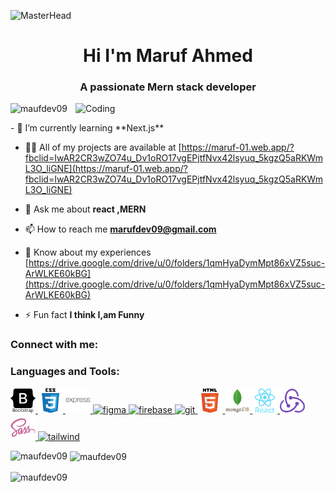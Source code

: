 ![MasterHead](https://i.ibb.co/5rkqyqW/r-EACT-de-V.png)
<h1 align="center">Hi  I'm Maruf Ahmed</h1>
<h3 align="center">A passionate Mern stack developer</h3>
<img align="right" alt="Coding" width="400" src="https://cdn.dribbble.com/users/1162077/screenshots/3848914/programmer.gif"

<p align="left"> <img src="https://komarev.com/ghpvc/?username=maufdev09&label=Profile%20views&color=0e75b6&style=flat" alt="maufdev09" /> </p>
- 🌱 I’m currently learning **Next.js**

- 👨‍💻 All of my projects are available at [https://maruf-01.web.app/?fbclid=IwAR2CR3wZO74u_Dv1oRO17vgEPjtfNvx42lsyuq_5kgzQ5aRKWmL3O_liGNE](https://maruf-01.web.app/?fbclid=IwAR2CR3wZO74u_Dv1oRO17vgEPjtfNvx42lsyuq_5kgzQ5aRKWmL3O_liGNE)

- 💬 Ask me about **react ,MERN**

- 📫 How to reach me **marufdev09@gmail.com**

- 📄 Know about my experiences [https://drive.google.com/drive/u/0/folders/1qmHyaDymMpt86xVZ5suc-ArWLKE60kBG](https://drive.google.com/drive/u/0/folders/1qmHyaDymMpt86xVZ5suc-ArWLKE60kBG)

- ⚡ Fun fact **I think I,am Funny**

<h3 align="left">Connect with me:</h3>
<p align="left">
</p>

<h3 align="left">Languages and Tools:</h3>
<p align="left"> <a href="https://getbootstrap.com" target="_blank" rel="noreferrer"> <img src="https://raw.githubusercontent.com/devicons/devicon/master/icons/bootstrap/bootstrap-plain-wordmark.svg" alt="bootstrap" width="40" height="40"/> </a> <a href="https://www.w3schools.com/css/" target="_blank" rel="noreferrer"> <img src="https://raw.githubusercontent.com/devicons/devicon/master/icons/css3/css3-original-wordmark.svg" alt="css3" width="40" height="40"/> </a> <a href="https://expressjs.com" target="_blank" rel="noreferrer"> <img src="https://raw.githubusercontent.com/devicons/devicon/master/icons/express/express-original-wordmark.svg" alt="express" width="40" height="40"/> </a> <a href="https://www.figma.com/" target="_blank" rel="noreferrer"> <img src="https://www.vectorlogo.zone/logos/figma/figma-icon.svg" alt="figma" width="40" height="40"/> </a> <a href="https://firebase.google.com/" target="_blank" rel="noreferrer"> <img src="https://www.vectorlogo.zone/logos/firebase/firebase-icon.svg" alt="firebase" width="40" height="40"/> </a> <a href="https://git-scm.com/" target="_blank" rel="noreferrer"> <img src="https://www.vectorlogo.zone/logos/git-scm/git-scm-icon.svg" alt="git" width="40" height="40"/> </a> <a href="https://www.w3.org/html/" target="_blank" rel="noreferrer"> <img src="https://raw.githubusercontent.com/devicons/devicon/master/icons/html5/html5-original-wordmark.svg" alt="html5" width="40" height="40"/> </a> <a href="https://www.mongodb.com/" target="_blank" rel="noreferrer"> <img src="https://raw.githubusercontent.com/devicons/devicon/master/icons/mongodb/mongodb-original-wordmark.svg" alt="mongodb" width="40" height="40"/> </a> <a href="https://reactjs.org/" target="_blank" rel="noreferrer"> <img src="https://raw.githubusercontent.com/devicons/devicon/master/icons/react/react-original-wordmark.svg" alt="react" width="40" height="40"/> </a> <a href="https://redux.js.org" target="_blank" rel="noreferrer"> <img src="https://raw.githubusercontent.com/devicons/devicon/master/icons/redux/redux-original.svg" alt="redux" width="40" height="40"/> </a> <a href="https://sass-lang.com" target="_blank" rel="noreferrer"> <img src="https://raw.githubusercontent.com/devicons/devicon/master/icons/sass/sass-original.svg" alt="sass" width="40" height="40"/> </a> <a href="https://tailwindcss.com/" target="_blank" rel="noreferrer"> <img src="https://www.vectorlogo.zone/logos/tailwindcss/tailwindcss-icon.svg" alt="tailwind" width="40" height="40"/> </a> </p>

<p><img align="left" src="https://github-readme-stats.vercel.app/api/top-langs?username=maufdev09&show_icons=true&locale=en&layout=compact" alt="maufdev09" /></p>

<p>&nbsp;<img align="center" src="https://github-readme-stats.vercel.app/api?username=maufdev09&show_icons=true&locale=en" alt="maufdev09" /></p>

<p><img align="center" src="https://github-readme-streak-stats.herokuapp.com/?user=maufdev09&" alt="maufdev09" /></p>
